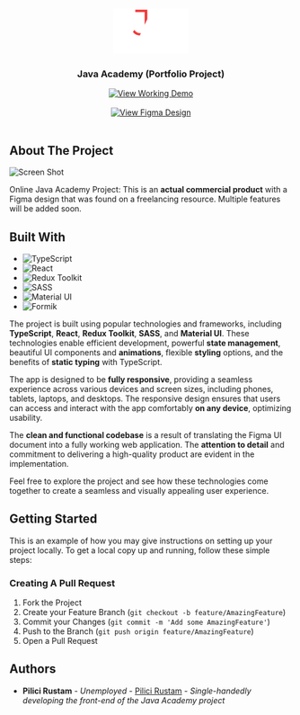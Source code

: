 <br/>
<p align="center">
  <a href="https://github.com/Unique-Character-Sequence/java-academy-portfolio">
    <img src="https://raw.githubusercontent.com/Unique-Character-Sequence/java-academy-portfolio/master/src/assets/logo-txt_desktop@2x.png" alt="Logo" height="80">
  </a>

  <h3 align="center">Java Academy (Portfolio Project)</h3>

<p align="center">
  <a href="https://java-academy-portfolio.netlify.app">
    <img src="https://img.shields.io/badge/-View Working Demo-2B9348?style=for-the-badge" alt="View Working Demo"/>
  </a>
  <br/>
  <br/>
  <a href="https://www.figma.com/file/R7FrGhIdnbYMhplqWRWTFm/Java-academy?type=design&node-id=0%3A1&t=HjcsRqT8mIheEd6F-1">
    <img src="https://img.shields.io/badge/-View Figma Design-2B73B6?style=for-the-badge" alt="View Figma Design"/>
  </a>
  <br/>
  <br/>
</p>


## About The Project

![Screen Shot](https://i.imgur.com/jvtMKS0.png)

Online Java Academy Project: This is an **actual commercial product** with a Figma design that was found on a freelancing resource. Multiple features will be added soon.

## Built With

- ![TypeScript](https://img.shields.io/badge/-TypeScript-007ACC?style=for-the-badge&logo=typescript&logoColor=white)
- ![React](https://img.shields.io/badge/-React-61DAFB?style=for-the-badge&logo=react&logoColor=white)
- ![Redux Toolkit](https://img.shields.io/badge/-Redux_Toolkit-764ABC?style=for-the-badge&logo=redux&logoColor=white)
- ![SASS](https://img.shields.io/badge/-SASS-CC6699?style=for-the-badge&logo=sass&logoColor=white)
- ![Material UI](https://img.shields.io/badge/-Material_UI-0081CB?style=for-the-badge&logo=material-ui&logoColor=white)
- ![Formik](https://img.shields.io/badge/-Formik_+_Yup-61DAFB?style=for-the-badge&logo=formik&logoColor=white)

The project is built using popular technologies and frameworks, including **TypeScript**, **React**, **Redux Toolkit**, **SASS**, and **Material UI**. These technologies enable efficient development, powerful **state management**, beautiful UI components and **animations**, flexible **styling** options, and the benefits of **static typing** with TypeScript.

The app is designed to be **fully responsive**, providing a seamless experience across various devices and screen sizes, including phones, tablets, laptops, and desktops. The responsive design ensures that users can access and interact with the app comfortably **on any device**, optimizing usability.

The **clean and functional codebase** is a result of translating the Figma UI document into a fully working web application. The **attention to detail** and commitment to delivering a high-quality product are evident in the implementation.

Feel free to explore the project and see how these technologies come together to create a seamless and visually appealing user experience.

## Getting Started

This is an example of how you may give instructions on setting up your project locally. 
To get a local copy up and running, follow these simple steps:

### Creating A Pull Request

1. Fork the Project
2. Create your Feature Branch (`git checkout -b feature/AmazingFeature`)
3. Commit your Changes (`git commit -m 'Add some AmazingFeature'`)
4. Push to the Branch (`git push origin feature/AmazingFeature`)
5. Open a Pull Request

## Authors

* **Pilici Rustam** - *Unemployed* - [Pilici Rustam](https://github.com/Unique-Character-Sequence) - *Single-handedly developing the front-end of the Java Academy project*
